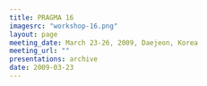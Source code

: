 ```yaml
---
title: PRAGMA 16 
imagesrc: "workshop-16.png"
layout: page
meeting_date: March 23-26, 2009, Daejeon, Korea
meeting_url: "" 
presentations: archive
date: 2009-03-23
---
```


